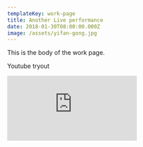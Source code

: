 ```yaml
---
templateKey: work-page
title: Another Live performance
date: 2018-01-30T08:00:00.000Z
image: /assets/yifan-gong.jpg
---
```

This is the body of the work page.



Youtube tryout

<div class="video-container"><iframe src="https://www.youtube.com/embed/https://youtu.be/IUDTlvagjJA" class="video" frameborder="0" allow="accelerometer; autoplay; encrypted-media; gyroscope; picture-in-picture" allowfullscreen></iframe></div>